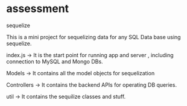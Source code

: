 # assessment
sequelize

This is a mini project for sequelizing data for any SQL Data base using sequelize.

index.js -> It is the start point for running app and server , including connection to MySQL and Mongo DBs.  

Models -> It contains all the model objects for sequelization

Controllers -> It contains the backend APIs for operating DB queries.

util -> It contains the sequilize classes and stuff.

